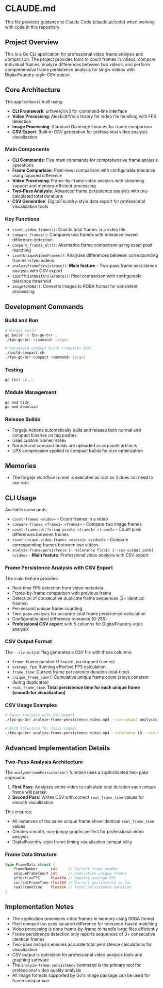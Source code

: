 # CLAUDE.md

This file provides guidance to Claude Code (claude.ai/code) when working with code in this repository.

## Project Overview

This is a Go CLI application for professional video frame analysis and comparison. The project provides tools to count frames in videos, compare individual frames, analyze differences between two videos, and perform comprehensive frame persistence analysis for single videos with DigitalFoundry-style CSV output.

## Core Architecture

The application is built using:
- **CLI Framework**: urfave/cli/v3 for command-line interface
- **Video Processing**: AlexEidt/Vidio library for video file handling with FPS detection
- **Image Processing**: Standard Go image libraries for frame comparison
- **CSV Export**: Built-in CSV generation for professional video analysis visualization

### Main Components

- **CLI Commands**: Five main commands for comprehensive frame analysis operations
- **Frame Comparison**: Pixel-level comparison with configurable tolerance using squared difference
- **Video Processing**: Frame-by-frame video analysis with streaming support and memory-efficient processing
- **Two-Pass Analysis**: Advanced frame persistence analysis with pre-calculated total durations
- **CSV Generation**: DigitalFoundry-style data export for professional visualization tools

### Key Functions

- `count_video_frames()`: Counts total frames in a video file
- `compare_frames()`: Compares two frames with tolerance-based difference detection
- `compare_frames_alt()`: Alternative frame comparison using exact pixel matching
- `countUniqueVideoFrames()`: Analyzes differences between corresponding frames in two videos
- `analyzeFramePersistence()`: **Main feature** - Two-pass frame persistence analysis with CSV export
- `isDiffUInt8WithTolerance()`: Pixel comparison with configurable tolerance threshold
- `imageToRGBA()`: Converts images to RGBA format for consistent processing

## Development Commands

### Build and Run
```bash
# Normal build
go build -o fps-go-brr .
./fps-go-brr <command> [args]

# Optimized compact build (requires UPX)
./build-compact.sh
./fps-go-brr-compact <command> [args]
```

### Testing
```bash
go test ./...
```

### Module Management
```bash
go mod tidy
go mod download
```

### Release Builds
- Forgejo Actions automatically build and release both normal and compact binaries on tag pushes
- Uses custom runner: `9950x`
- Normal and compact builds are uploaded as separate artifacts
- UPX compression applied to compact builds for size optimization

## Memories

- The forgejo workflow runner is executed as root so it does not need to use root

## CLI Usage

Available commands:
- `count-frames <video>` - Count frames in a video
- `compare-frames <frame1> <frame2>` - Compare two image frames
- `count-frames-differing-pixels <frame1> <frame2>` - Count pixel differences between frames
- `count-unique-video-frames <video1> <video2>` - Compare corresponding frames between two videos
- `analyze-frame-persistence [--tolerance float] [--csv-output path] <video>` - **Main feature**: Professional video analysis with CSV export

### Frame Persistence Analysis with CSV Export

The main feature provides:
- Real-time FPS detection from video metadata
- Frame-by-frame comparison with previous frame
- Detection of consecutive duplicate frame sequences (3+ identical frames)
- Per-second unique frame counting
- Two-pass analysis for accurate total frame persistence calculation
- Configurable pixel difference tolerance (0-255)
- **Professional CSV export** with 5 columns for DigitalFoundry-style analysis

### CSV Output Format

The `--csv-output` flag generates a CSV file with these columns:
- `frame`: Frame number (1-based, no skipped frames)
- `average_fps`: Running effective FPS calculation
- `frame_time`: Current frame persistence duration (real-time)
- `unique_frame_count`: Cumulative unique frame count (stays constant during duplicates)
- `real_frame_time`: **Total persistence time for each unique frame (smooth for visualization)**

### CSV Usage Examples

```bash
# Basic analysis with CSV export
./fps-go-brr analyze-frame-persistence video.mp4 --csv-output analysis.csv

# With tolerance for noisy videos
./fps-go-brr analyze-frame-persistence video.mp4 --tolerance 10 --csv-output analysis.csv
```

## Advanced Implementation Details

### Two-Pass Analysis Architecture

The `analyzeFramePersistence()` function uses a sophisticated two-pass approach:

1. **First Pass**: Analyzes entire video to calculate total duration each unique frame will persist
2. **Second Pass**: Writes CSV with correct `real_frame_time` values for smooth visualization

This ensures:
- All instances of the same unique frame show identical `real_frame_time` values
- Creates smooth, non-jumpy graphs perfect for professional video analysis
- DigitalFoundry-style frame timing visualization compatibility

### Frame Data Structure

```go
type FrameData struct {
    frameNumber      int     // Current frame number
    uniqueFrameCount int     // Cumulative unique frames
    effectiveFPS     float64 // Running average FPS
    currentFrameTime float64 // Current persistence so far
    realFrameTime    float64 // Total persistence duration
}
```

## Implementation Notes

- The application processes video frames in memory using RGBA format
- Pixel comparison uses squared difference for tolerance-based matching
- Video processing is done frame-by-frame to handle large files efficiently
- Frame persistence detection only reports sequences of 3+ consecutive identical frames
- Two-pass analysis ensures accurate total persistence calculations for visualization
- CSV output is optimized for professional video analysis tools and graphing software
- The `analyze-frame-persistence` command is the primary tool for professional video quality analysis
- All image formats supported by Go's image package can be used for frame comparison
